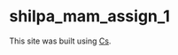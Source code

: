 # shilpa_mam_assign_1
This site was built using [Cs](https://en.wikipedia.org/wiki/C_(programming_language)).
